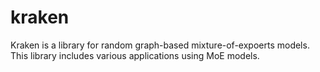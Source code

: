 # kraken

Kraken is a library for random graph-based mixture-of-expoerts models.
This library includes various applications using MoE models.
